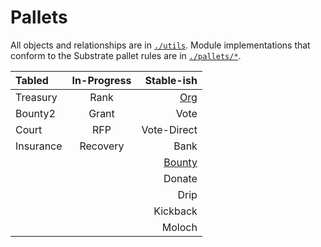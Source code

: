 # Pallets

All objects and relationships are in [`./utils`](https://github.com/sunshine-protocol/sunshine-bounty/tree/master/utils). Module implementations that conform to the Substrate pallet rules are in [`./pallets/*`](https://github.com/sunshine-protocol/sunshine-bounty/tree/master/pallets).

|     Tabled     | In-Progress  |      Stable-ish       |
| :------------- | :----------: | --------------------: |
| Treasury       | Rank         | [Org](./org.md)       |
| Bounty2        | Grant        | Vote                  |
| Court          | RFP          | Vote-Direct           |
| Insurance      | Recovery     | Bank                  |
|                |              | [Bounty](bounty.md)   |
|                |              | Donate                |
|                |              | Drip                  |
|                |              | Kickback              |
|                |              | Moloch                |
